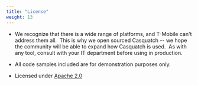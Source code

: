 ```yaml
---
title: "License"
weight: 13
---
```

* We recognize that there is a wide range of platforms, and T-Mobile can't address them all.  This is why we open sourced Casquatch -- we hope the community will be able to expand how Casquatch is used.  As with any tool, consult with your IT department before using in production.

* All code samples included are for demonstration purposes only.

* Licensed under [Apache 2.0](https://www.apache.org/licenses/LICENSE-2.0)
